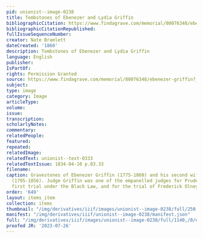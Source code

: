 ```yaml
---
pid: unionist--image-0238
title: Tombstones of Ebenezer and Lydia Griffin
bibliographicCitation: https://www.findagrave.com/memorial/80076348/ebenezer-griffin?_gl=1*1tr32lz*_ga*MTUyMjQxNDg5NS4xNjU5NTYyOTE2*_ga_4QT8FMEX30*MGNkZGYyMmUtMzNiYS00ZmJhLTkxMDEtZDZiODBhYzczMWMyLjQ3LjEuMTY4MjU0NjIzNS4xNC4wLjA.
bibliographicCitationRepublished: 
fullIssueSequenceNumber: 
creator: Nate Bramlett
dateCreated: '1860'
description: Tombstones of Ebenezer and Lydia Griffin
language: English
publisher: 
IsPartOf: 
rights: Permission Granted
source: https://www.findagrave.com/memorial/80076348/ebenezer-griffin?_gl=1*1tr32lz*_ga*MTUyMjQxNDg5NS4xNjU5NTYyOTE2*_ga_4QT8FMEX30*MGNkZGYyMmUtMzNiYS00ZmJhLTkxMDEtZDZiODBhYzczMWMyLjQ3LjEuMTY4MjU0NjIzNS4xNC4wLjA.
subject: 
type: image
category: Image
articleType: 
volume: 
issue: 
transcription: 
scholarlyNotes: 
commentary: 
relatedPeople: 
featured: 
repeated: 
relatedImage: 
relatedText: unionist--text-0333
relatedTextIssue: 1834-04-10 p.03.33
filename: 
caption: Gravestones of Ebenezer Griffin (1775-1860) and his second wife, Lydia Griffin
  (1795-1856). Judge Griffin was one of the empanelled judges for Prudence Crandall's
  first trial under the Black Law, and for the trial of Frederick Olney.
order: '649'
layout: items_item
collection: items
thumbnail: "/img/derivatives/iiif/images/unionist--image-0238/full/250,/0/default.jpg"
manifest: "/img/derivatives/iiif/unionist--image-0238/manifest.json"
full: "/img/derivatives/iiif/images/unionist--image-0238/full/1140,/0/default.jpg"
proofed JR: '2023-07-26'
---
```

